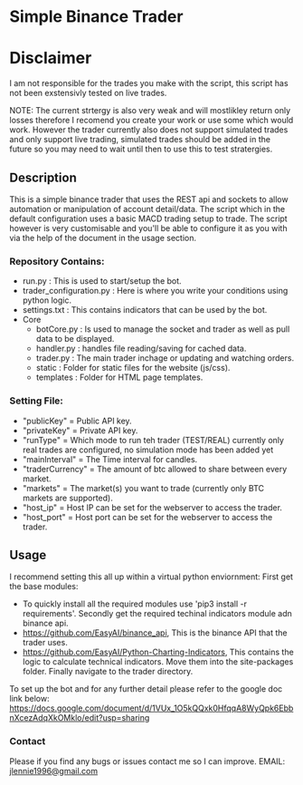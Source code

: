 # Simple Binance Trader

# Disclaimer
I am not responsible for the trades you make with the script, this script has not been exstensivly tested on live trades.

NOTE: The current strtergy is also very weak and will mostlikley return only losses therefore I recomend you create your work or use some which would work. However the trader currently also does not support simulated trades and only support live trading, simulated trades should be added in the future so you may need to wait until then to use this to test stratergies.

## Description
This is a simple binance trader that uses the REST api and sockets to allow automation or manipulation of account detail/data. The script which in the default configuration uses a basic MACD trading setup to trade. The script however is very customisable and you'll be able to configure it as you with via the help of the document in the usage section.

### Repository Contains:
- run.py : This is used to start/setup the bot.
- trader_configuration.py : Here is where you write your conditions using python logic.
- settings.txt : This contains indicators that can be used by the bot.
- Core
  - botCore.py : Is used to manage the socket and trader as well as pull data to be displayed.
  - handler.py : handles file reading/saving for cached data.
  - trader.py : The main trader inchage or updating and watching orders.
  - static : Folder for static files for the website (js/css).
  - templates : Folder for HTML page templates.
  
### Setting File:
- "publicKey" = Public API key.
- "privateKey" = Private API key.
- "runType" = Which mode to run teh trader (TEST/REAL) currently only real trades are configured, no simulation mode has been added yet
- "mainInterval" = The Time interval for candles.
- "traderCurrency" = The amount of btc allowed to share between every market.
- "markets" = The market(s) you want to trade (currently only BTC markets are supported).
- "host_ip" = Host IP can be set for the webserver to access the trader.
- "host_port" = Host port can be set for the webserver to access the trader.

## Usage
I recommend setting this all up within a virtual python enviornment:
First get the base modules:
 - To quickly install all the required modules use 'pip3 install -r requirements'.
Secondly get the required techinal indicators module adn binance api.
 - https://github.com/EasyAI/binance_api, This is the binance API that the trader uses.
 - https://github.com/EasyAI/Python-Charting-Indicators, This contains the logic to calculate technical indicators.
Move them into the site-packages folder.
Finally navigate to the trader directory.

To set up the bot and for any further detail please refer to the google doc link below:
https://docs.google.com/document/d/1VUx_1O5kQQxk0HfqqA8WyQpk6EbbnXcezAdqXkOMklo/edit?usp=sharing

### Contact
Please if you find any bugs or issues contact me so I can improve.
EMAIL: jlennie1996@gmail.com
